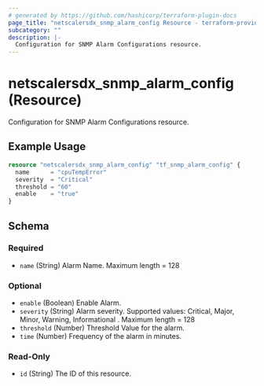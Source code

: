 ```yaml
---
# generated by https://github.com/hashicorp/terraform-plugin-docs
page_title: "netscalersdx_snmp_alarm_config Resource - terraform-provider-netscalersdx"
subcategory: ""
description: |-
  Configuration for SNMP Alarm Configurations resource.
---
```


# netscalersdx_snmp_alarm_config (Resource)

Configuration for SNMP Alarm Configurations resource.

## Example Usage

```terraform
resource "netscalersdx_snmp_alarm_config" "tf_snmp_alarm_config" {
  name      = "cpuTempError"
  severity  = "Critical"
  threshold = "60"
  enable    = "true"
}
```

<!-- schema generated by tfplugindocs -->
## Schema

### Required

- `name` (String) Alarm Name. Maximum length =  128

### Optional

- `enable` (Boolean) Enable Alarm.
- `severity` (String) Alarm severity. Supported values: Critical, Major, Minor, Warning, Informational . Maximum length =  128
- `threshold` (Number) Threshold Value for the alarm.
- `time` (Number) Frequency of the alarm in minutes.

### Read-Only

- `id` (String) The ID of this resource.
